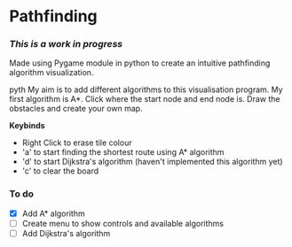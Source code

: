# Pathfinding

### *This is a work in progress* 

Made using Pygame module in python to create an intuitive pathfinding algorithm visualization.

pyth
My aim is to add different algorithms to this visualisation program. My first algorithm is A*.
Click where the start node and end node is. Draw the obstacles and create your own map.

**Keybinds** 

- Right Click to erase tile colour
- 'a' to start finding the shortest route using A* algorithm
- 'd' to start Dijkstra's algorithm (haven't implemented this algorithm yet)
- 'c' to clear the board

### To do 
- [x] Add A* algorithm
- [ ] Create menu to show controls and available algorithms
- [ ] Add Dijkstra's algorithm
